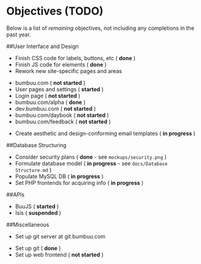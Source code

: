 Objectives (TODO)
=================

Below is a list of _remaining_ objectives, not including any completions in the past year.


##User Interface and Design
* Finish CSS code for labels, buttons, etc ( **done** )
* Finish JS code for elements ( **done** )
* Rework new site-specific pages and areas
 - bumbuu.com ( **not started** )
 - User pages and settings ( **started** )
 - Login page ( **not started** )
 - bumbuu.com/alpha ( **done** )
 - dev.bumbuu.com ( **not started** )
 - bumbuu.com/daybook ( **not started** )
 - bumbuu.com/feedback ( **not started** )
* Create aesthetic and design-conforming email templates ( **in progress** )

##Database Structuring
* Consider security plans ( **done** - see `mockups/security.png` )
* Formulate database model ( **in progress** - see `docs/Database Structure.md` )
* Populate MySQL DB ( **in progress** )
* Set PHP frontends for acquiring info ( **in progress** )

##APIs
* BuuJS ( **started** )
* Isis ( **suspended** )

##Miscellaneous
* Set up git server at git.bumbuu.com
 - Set up git ( **done** )
 - Set up web frontend ( **not started** )

